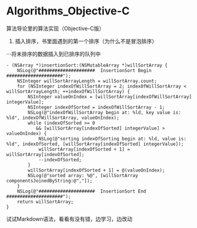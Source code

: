 # Algorithms_Objective-C
算法导论里的算法实现（Objective-C版）

1.  插入排序，书里面遇到的第一个排序（为什么不是冒泡排序）

⋅⋅⋅将未排序的数据插入到已排序的队列中

    - (NSArray *)insertionSort:(NSMutableArray *)willSortArray {
    	NSLog(@"#####################  InsertionSort Begin  #####################");
    	NSInteger willSortArrayLength = willSortArray.count;
    	for (NSInteger indexOfWillSortArray = 2; indexOfWillSortArray < willSortArrayLength; ++indexOfWillSortArray) {
        	NSInteger valueOnIndex = [willSortArray[indexOfWillSortArray] integerValue];
        	NSInteger indexOfSorted = indexOfWillSortArray - 1;
        	NSLog(@"indexOfWillSortArray begin at: %ld, key value is: %ld", indexOfWillSortArray, valueOnIndex);
        	while (indexOfSorted >= 0
               && [willSortArray[indexOfSorted] integerValue] > valueOnIndex) {
            	NSLog(@"sorting indexOfSorting begin at: %ld, value is: %ld", indexOfSorted, [willSortArray[indexOfSorted] integerValue]);
            	willSortArray[indexOfSorted + 1] = willSortArray[indexOfSorted];
            	--indexOfSorted;
        	}
        	willSortArray[indexOfSorted + 1] = @(valueOnIndex);
        	NSLog(@"sorted array: %@", [willSortArray componentsJoinedByString:@","]);
    	}
        NSLog(@"#####################  InsertionSort End    #####################");
        return willSortArray;
    }
    
试试Markdown语法，看看有没有错，边学习，边改动
